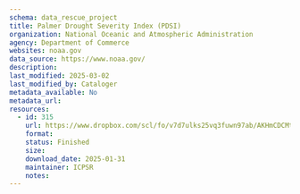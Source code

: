 ```yaml
---
schema: data_rescue_project 
title: Palmer Drought Severity Index (PDSI)
organization: National Oceanic and Atmospheric Administration
agency: Department of Commerce
websites: noaa.gov
data_source: https://www.noaa.gov/
description: 
last_modified: 2025-03-02
last_modified_by: Cataloger
metadata_available: No
metadata_url: 
resources:
  - id: 315
    url: https://www.dropbox.com/scl/fo/v7d7ulks25vq3fuwn97ab/AKHmCDCMtKyQAOPyWSqPC04?rlkey=3jefqqro0jwn75gcso80m8w5f&dl=0
    format: 
    status: Finished
    size: 
    download_date: 2025-01-31
    maintainer: ICPSR
    notes: 
---
```

